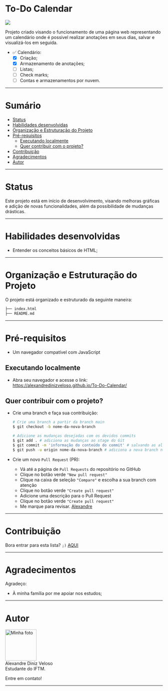 # To-Do Calendar
<img src="https://img.shields.io/static/v1?label=Version&message=1.0.0&color=FF2102&style=for-the-badge&logo="/>

Projeto criado visando o funcionamento de uma página web representando um calendário onde é possivel realizar anotações em seus dias, salvar e visualizá-los em seguida.

 - :white_check_mark: Calendário:
    - [x] Criação;
    - [x] Armazenamento de anotações;
    - [ ] Listas;
    - [ ] Check marks;
    - [ ] Contas e armazenamentos por nuvem.
---

# Sumário

- [Status](#status)
- [Habilidades desenvolvidas](#habilidades-desenvolvidas)
- [Organização e Estruturação do Projeto](#organização-e-estruturação-do-projeto)
- [Pré-requisitos](#pré-requisitos)
  - [Executando localmente](#Executando-localmente)
  - [Quer contribuir com o projeto?](#quer-contribuir-com-o-projeto)
- [Contribuição](#contribuição)
- [Agradecimentos](#agradecimentos)
- [Autor](#autor)

---

# Status

Este projeto está em início de desenvolvimento, visando melhoras gráficas e adição de novas funcionalidades, além da possibilidade de mudanças drásticas.

---

# Habilidades desenvolvidas

- Entender os conceitos básicos de HTML;

---

# Organização e Estruturação do Projeto

O projeto está organizado e estruturado da seguinte maneira:
```bash
├── index.html
├── README.md
```
---

# Pré-requisitos
 - Um navegador compatível com JavaScript

## Executando localmente

 - Abra seu navegador e acesse o link: https://alexandredinizveloso.github.io/To-Do-Calendar/


## Quer contribuir com o projeto?

  - Crie uma branch e faça sua contribuição:

    ```bash
    # Crie uma branch a partir da branch main
    $ git checkout -b nome-da-nova-branch

    # Adicione as mudanças desejadas com os devidos commits
    $ git add . # adiciona as mudanças ao stage do Git
    $ git commit -m 'informação do conteúdo do commit' # salvando as alterações de cada pequena alteração em um commit
    $ git push -u origin nome-da-nova-branch # adiciona a nova branch no repositório remoto do Projeto
    ```
  - Crie um novo `Pull Request` (PR):
     - Vá até a página de `Pull Requests` do repositório no GitHub
     - Clique no botão verde `"New pull request"`
     - Clique na caixa de seleção `"Compare"` e escolha a sua branch com atenção
     - Clique no botão verde `"Create pull request"`
     - Adicione uma descrição para o Pull Request
     - Clique no botão verde `"Create pull request"`
     - Me marque para revisar. [Alexandre](https://github.com/AlexandreDinizVeloso)

---

# Contribuição

Bora entrar para esta lista? `;)` [AQUI](#pré-requisitos) 

---

# Agradecimentos

Agradeço:
 - À minha família por me apoiar nos estudos;

---

# Autor

 <img src="https://avatars.githubusercontent.com/u/80282868" width="100px;" alt="Minha foto"/>
 <br />
  Alexandre Diniz Veloso
<br />
  Estudante do IFTM.

Entre em contato!

---
